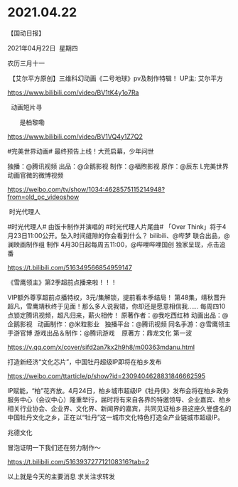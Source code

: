 ﻿#  2021.04.22
【国动日报】


2021年04月22日  星期四


农历三月十一


 【艾尔平方原创】三维科幻动画《二号地球》pv及制作特辑！ UP主: 艾尔平方

https://www.bilibili.com/video/BV1tK4y1o7Ra

 
动画短片寻

       是柏黎嘞        

https://www.bilibili.com/video/BV1VQ4y1Z7Q2







#完美世界动画# 最终预告上线！大荒启幕，少年问世

独播：@腾讯视频 出品：@企鹅影视 制作：@福煦影视 原作：@辰东 L完美世界动画官微的微博视频  


https://weibo.com/tv/show/1034:4628575115214948?from=old_pc_videoshow




 时光代理人


#时光代理人# 由饭卡制作并演唱的 #时光代理人片尾曲# 「Over Think」将于4月23日11:00公开。坠入时间缝隙的你会看到什么？
bilibili、@哔梦 联合出品，@澜映画制作组 制作
4月30日起每周五11:00，@哔哩哔哩国创 独家呈现，点击追番

https://t.bilibili.com/516349566854959147




《雪鹰领主》第2季超前点播来啦！！！

VIP额外尊享超前点播特权，3元/集解锁，提前看本季结局！
第48集，靖秋晋升超凡，雪鹰靖秋终于见面！那么多人说我错，你却还是愿意相信我……
每周四10点锁定腾讯视频，超凡归来，薪火相传！
原著作者：@我吃西红柿
动画出品：@企鹅影视  
动画制作：@米粒影业  
独播平台：@腾讯视频
同名手游：@雪鹰领主手游官博
游戏出品＆制作：@腾讯游戏   
原著方：鼎龙文化 第一波

https://v.qq.com/x/cover/sifd2an7kx2h9h8/m00363mdanu.html

打造新经济“文化芯片”，中国牡丹超级IP即将在柏乡发布

https://weibo.com/ttarticle/p/show?id=2309404628831846662595

IP赋能，“柏”花齐放。4月24日，柏乡城市超级IP《牡丹侠》发布会将在柏乡政务服务中心（会议中心）隆重举行，届时将有来自各界的特邀领导、企业嘉宾、柏乡相关行业协会、企业界、文化界、新闻界的嘉宾，共同见证柏乡县这座久誉盛名的中国牡丹文化之乡，正在以“牡丹”这一城市文化特色打造全产业链城市超级IP。







兆德文化


冒泡证明一下我们还在努力制作～

https://t.bilibili.com/516393727712108316?tab=2




























以上就是今天的主要消息
求关注求转发
















